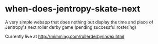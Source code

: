 # when-does-jentropy-skate-next
A very simple webapp that does nothing but display the time and place of Jentropy's next roller derby game (pending successful rostering)

Currently live at http://mimming.com/rollerderby/index.html
